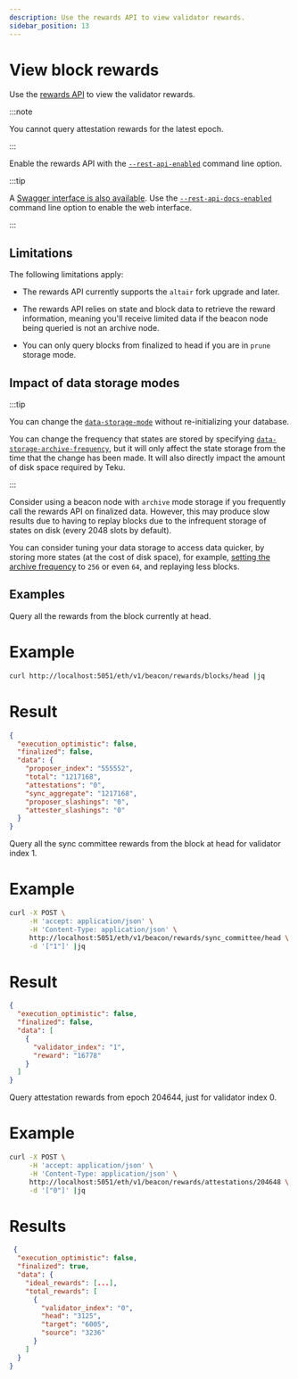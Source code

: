 ```yaml
---
description: Use the rewards API to view validator rewards.
sidebar_position: 13
---
```


# View block rewards

Use the [rewards API](https://consensys.github.io/teku/#tag/Rewards) to view the validator rewards.

:::note

You cannot query attestation rewards for the latest epoch.

:::

Enable the rewards API with the [`--rest-api-enabled`](../reference/cli/index.md#rest-api-enabled) command line option.

:::tip

A [Swagger interface is also available](../reference/rest.md#enable-the-rest-api-service). Use the [`--rest-api-docs-enabled`](../reference/cli/index.md#rest-api-docs-enabled) command line option to enable the web interface.

:::

## Limitations

The following limitations apply:

- The rewards API currently supports the `altair` fork upgrade and later.

- The rewards API relies on state and block data to retrieve the reward information, meaning you'll receive limited data if the beacon node being queried is not an archive node.

- You can only query blocks from finalized to head if you are in `prune` storage mode.

## Impact of data storage modes

:::tip

You can change the [`data-storage-mode`](../reference/cli/index.md#data-storage-mode) without re-initializing your database.

You can change the frequency that states are stored by specifying [`data-storage-archive-frequency`](../reference/cli#data-storage-archive-frequency), but it will only affect the state storage from the time that the change has been made. It will also directly impact the amount of disk space required by Teku.

:::

Consider using a beacon node with `archive` mode storage if you frequently call the rewards API on finalized data. However, this may produce slow results due to having to replay blocks due to the infrequent storage of states on disk (every 2048 slots by default).

You can consider tuning your data storage to access data quicker, by storing more states (at the cost of disk space), for example, [setting the archive frequency](../reference/cli/index.md#data-storage-archive-frequency) to `256` or even `64`, and replaying less blocks.

## Examples

Query all the rewards from the block currently at head.

<!--tabs-->

# Example

```bash
curl http://localhost:5051/eth/v1/beacon/rewards/blocks/head |jq
```

# Result

```json
{
  "execution_optimistic": false,
  "finalized": false,
  "data": {
    "proposer_index": "555552",
    "total": "1217168",
    "attestations": "0",
    "sync_aggregate": "1217168",
    "proposer_slashings": "0",
    "attester_slashings": "0"
  }
}
```

<!--/tabs-->

Query all the sync committee rewards from the block at head for validator index 1.

<!--tabs-->

# Example

```bash
curl -X POST \
     -H 'accept: application/json' \
     -H 'Content-Type: application/json' \
     http://localhost:5051/eth/v1/beacon/rewards/sync_committee/head \
     -d '["1"]' |jq
```

# Result

```json
{
  "execution_optimistic": false,
  "finalized": false,
  "data": [
    {
      "validator_index": "1",
      "reward": "16778"
    }
  ]
}
```

<!--/tabs-->

Query attestation rewards from epoch 204644, just for validator index 0.

<!--tabs-->

# Example

```bash
curl -X POST \
     -H 'accept: application/json' \
     -H 'Content-Type: application/json' \
     http://localhost:5051/eth/v1/beacon/rewards/attestations/204648 \
     -d '["0"]' |jq
```

# Results

```json
 {
  "execution_optimistic": false,
  "finalized": true,
  "data": {
    "ideal_rewards": [...],
    "total_rewards": [
      {
        "validator_index": "0",
        "head": "3125",
        "target": "6005",
        "source": "3236"
      }
    ]
  }
}
```
